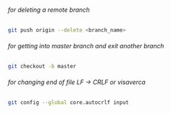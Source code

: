###### for deleting a remote branch
```bash 
git push origin --delete <branch_name>
```

###### for getting into master branch and exit another branch
```bash
git checkout -b master
```

###### for changing end of file LF -> CRLF or visaverca
```bash
git config --global core.autocrlf input
```
